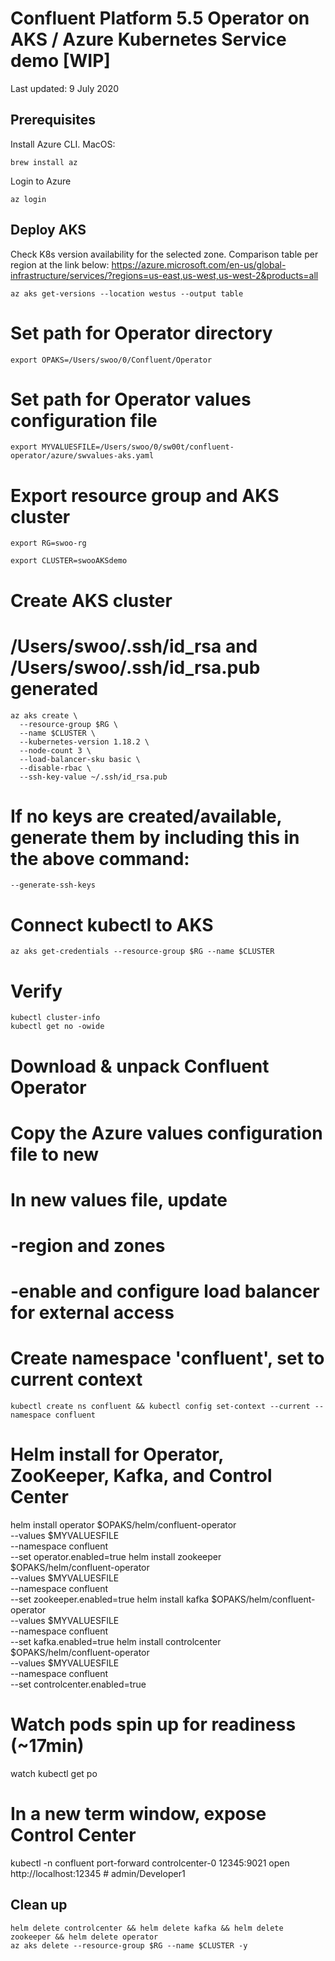 # Confluent Platform 5.5 Operator on AKS / Azure Kubernetes Service demo [WIP]

Last updated: 9 July 2020

## Prerequisites
Install Azure CLI. MacOS:
```
brew install az
```

Login to Azure
```
az login
```

## Deploy AKS
Check K8s version availability for the selected zone. Comparison table per region at the link below:
https://azure.microsoft.com/en-us/global-infrastructure/services/?regions=us-east,us-west,us-west-2&products=all
```
az aks get-versions --location westus --output table
```

# Set path for Operator directory
```
export OPAKS=/Users/swoo/0/Confluent/Operator
```
# Set path for Operator values configuration file
```
export MYVALUESFILE=/Users/swoo/0/sw00t/confluent-operator/azure/swvalues-aks.yaml
```


# Export resource group and AKS cluster
```
export RG=swoo-rg
```
```
export CLUSTER=swooAKSdemo
```

# Create AKS cluster
# /Users/swoo/.ssh/id_rsa and /Users/swoo/.ssh/id_rsa.pub generated
```
az aks create \
  --resource-group $RG \
  --name $CLUSTER \
  --kubernetes-version 1.18.2 \
  --node-count 3 \
  --load-balancer-sku basic \
  --disable-rbac \
  --ssh-key-value ~/.ssh/id_rsa.pub
```

# If no keys are created/available, generate them by including this in the above command:
```
--generate-ssh-keys
```


# Connect kubectl to AKS
```
az aks get-credentials --resource-group $RG --name $CLUSTER
```

# Verify
```
kubectl cluster-info
kubectl get no -owide
```

# Download & unpack Confluent Operator
# Copy the Azure values configuration file to new
# In new values file, update
# -region and zones
# -enable and configure load balancer for external access

# Create namespace 'confluent', set to current context
```
kubectl create ns confluent && kubectl config set-context --current --namespace confluent
```

# Helm install for Operator, ZooKeeper, Kafka, and Control Center
helm install operator $OPAKS/helm/confluent-operator \
  --values $MYVALUESFILE \
  --namespace confluent \
  --set operator.enabled=true
helm install zookeeper $OPAKS/helm/confluent-operator \
 --values $MYVALUESFILE \
 --namespace confluent \
 --set zookeeper.enabled=true
 helm install kafka $OPAKS/helm/confluent-operator \
   --values $MYVALUESFILE \
   --namespace confluent \
   --set kafka.enabled=true
 helm install controlcenter $OPAKS/helm/confluent-operator \
  --values $MYVALUESFILE \
  --namespace confluent \
  --set controlcenter.enabled=true

# Watch pods spin up for readiness (~17min)
watch kubectl get po

# In a new term window, expose Control Center
kubectl -n confluent port-forward controlcenter-0 12345:9021
open http://localhost:12345 # admin/Developer1


## Clean up
```
helm delete controlcenter && helm delete kafka && helm delete zookeeper && helm delete operator
az aks delete --resource-group $RG --name $CLUSTER -y
```
